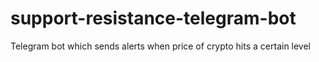 # support-resistance-telegram-bot
Telegram bot which sends alerts when price of crypto hits a certain level
